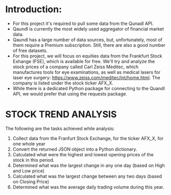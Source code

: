 # Introduction:

* For this project it's required to pull some data from the Qunadl API.
* Qaundl is currently the most widely used aggregator of financial market data.
* Qaundl has a large number of data sources, but, unfortunately, most of them require a Premium subscription. Still, there are also a good number of free datasets.
* For this project, we will focus on equities data from the Frankfurt Stock Exhange (FSE), which is available for free. We'll try and analyze the stock prices of a company called Carl Zeiss Meditec, which manufactures tools for eye examinations, as well as medical lasers for laser eye surgery: https://www.zeiss.com/meditec/int/home.html. The company is listed under the stock ticker AFX_X.
* While there is a dedicated Python package for connecting to the Quandl API, we would prefer that using the requests package.

# STOCK TREND ANALYSIS

The following are the tasks achieved while analysis:
1) Collect data from the Franfurt Stock Exchange, for the ticker AFX_X, for one whole year
2) Convert the returned JSON object into a Python dictionary.
3) Calculated what were the highest and lowest opening prices of the stock in this period.
4) Determined what was the largest change in any one day (based on High and Low price)
5) Calculated what was the largest change between any two days (based on Closing Price)
6) Determined what was the average daily trading volume during this year.

